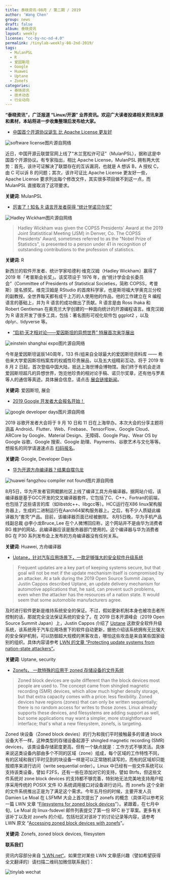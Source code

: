 ```yaml
---
title: 泰晓资讯·08月 / 第二期 / 2019
author: 'Wang Chen'
group: news
draft: false
album: 泰晓资讯
layout: weekly
license: "cc-by-nc-nd-4.0"
permalink: /tinylab-weekly-08-2nd-2019/
tags:
  - MulanPSL
  - R
  - 爱因斯坦
  - Google
  - Huawei
  - Uptane
  - Zonefs
categories:
  - 泰晓资讯
  - 技术动态
  - 行业动向
---
```


**“泰晓资讯”，广泛报道 “Linux/开源” 业界资讯。欢迎广大读者投递相关资讯来源和素材，本站将进一步收集整理后发布给大家。**

- [中国首个开源协议诞生 比 Apache License 更友好](http://license.coscl.org.cn/MulanPSL/)

![software license](/wp-content/uploads/2019/08/soft-license.jpg)图片源自网络

近日，中国开源云联盟官网上线了“木兰宽松许可证”（MulanPSL），据称这是中国首个开源协议。有专家指出，相比 Apache License，MulanPSL 拥有两大优势：首先，该许可证解决了联盟存在的互诉漏洞，也就是 A 想诉 B，A 授权 C，由 C 可以诉 B 的问题；其次，该许可证比 Apache License 更友好一些，Apache License 要求列出每个修改文件，其实很多项目做不到这一点，而 MulanPSL 直接取消了这项要求。

**关键词**: MulanPSL

- [厉害了！知名 R 语言开发者获得 “统计学诺贝尔奖”](https://www.stat.iastate.edu/hadley-wickham-isu-alum-receives-copss-award)

![Hadley Wickham](/wp-content/uploads/2019/08/Hadley-Wickham.jpg)图片源自网络

> Hadley Wickham was given the COPSS Presidents' Award at the 2019 Joint Statistitical Meeting (JSM) in Denver, Co. The COPSS Presidents' Award, sometimes referred to as the "Nobel Prize of Statistics", is presented to a person under 41 in recognition of outstanding contributions to the profession of statistics. 

**关键词**: R

新西兰的软件开发者、统计学家哈德利·维克汉姆（Hadley Wickham）赢得了 2019 年「考普斯会长奖」。该奖项设于 1976 年，由“统计学会会长委员会”（Committee of Presidents of Statistical Societies，简称 COPSS，考普斯）提名颁奖。维克汉姆是 RStudio 的首席科学家，也是斯坦福大学奥克兰分校的副教授。全世界每天都有成千上万的人使用他的作品，他的工作建立在 R 编程语言的基础上，并为 R 语言的成功做出了贡献。R 语言是由 Ross Ihaka 和 Robert Gentleman 在奥克兰大学创建的一种面向统计的开源编程语言。维克汉姆为 R 语言开发了很多工具，包括：著名图形可视化软件包 ggplot2 ，以及 dplyr、tidyverse 等。

- [“启初·天才相对论——爱因斯坦的异想世界” 特展首次来华展出](https://new.qq.com/omn/20190730/20190730A0650O00.html)

![einstein shanghai expo](/wp-content/uploads/2019/08/einstein-sh-expo.jpg)图片源自网络

今年是爱因斯坦诞辰140周年，133 件/组来自全球最大的爱因斯坦资料库 —— 希伯来大学爱因斯坦档案库的权威性珍贵展品，以及五大组精彩互动，将于 2019 年 8 月 2 日起，首次登临中国大陆，抵达上海世博会博物馆。我们终于有机会走进爱因斯坦超凡的异想世界，饱览他珍贵的相对论手稿、诺贝尔奖章，还有他与罗素等人的通信等真迹。具体展会信息，请点击 [展会链接新闻](https://new.qq.com/omn/20190730/20190730A0650O00.html)。

**关键词**: 爱因斯坦, 展会

- [2019 Google 开发者大会报名开始！](https://mp.weixin.qq.com/s/dkaqKDHcA7sAv_Rfj4ZEsA)

![google developer days](/wp-content/uploads/2019/08/google-dev-days.jpg)图片源自网络

2019 谷歌开发者大会将于 9 月 10 日和 11 日在上海举办。本次大会的分享主题将涵盖 Android、Flutter、Web、Firebase、TensorFlow、Google Cloud、ARCore by Google、Material Design、无障碍、Google Play、Wear OS by Google 谷歌、Google 搜索、Google 助理、Payments、谷歌艺术与文化等等。想报名的同学请速速点击 [扫码报名](https://mp.weixin.qq.com/s/dkaqKDHcA7sAv_Rfj4ZEsA)。

**关键词**: Google, Developer Days

- [华为开源方舟编译器？结果自摆乌龙](https://user.guancha.cn/main/content?id=154096&s=fwzxfbbt)

![huawei fangzhou compiler not found](/wp-content/uploads/2019/08/huawei-404.jpg)图片源自网络

8月5日，华为开发者官网鲲鹏社区上线了编译工具方舟编译器。据网站介绍，该编译器是基于GCC开发的交叉编译器套件，它包括了C、C++、Fortran的前端，也包括了这些语言的库（如libstdc++、libgcc等）。HCC运行在X86 linux架构服务器上，生成的二进制运行在Aarch64架构服务器上。之后，有不少人质疑此编译器为“套壳”产品。目前，该编译器页面已经被删除。
8月5日晚，华为手机产品线副总裁 @李小龙Bruce_Lee 在个人微博回应称，这个网站并不是由华为消费者 BG 维护的网站，此编译器应该是服务器部门使用的。这个编译器与华为消费者 BG 在 P30 系列发布会上发布的方舟编译器没有任何关系。

**关键词**: Huawei, 方舟编译器

- [Uptane，针对汽车应用场景下，一款足够强大的安全软件升级系统](https://lwn.net/Articles/794391/)

> Frequent updates are a key part of keeping systems secure, but that goal will not be met if the update mechanism itself is compromised by an attacker. At a talk during the 2019 Open Source Summit Japan, Justin Cappos described Uptane, an update delivery mechanism for automotive applications that, he said, can prevent such problems, even when the attacker has the resources of a nation state. It would seem that some automobile manufacturers agree.

及时进行软件更新是维持系统安全的保证。不过，假如更新机制本身也被攻击者所控制的话，那就完全没法保证系统的安全了。在 2019 日本开源峰会（2019 Open Source Summit Japan）上，Justin Cappos 介绍了 [Uptane](https://uptane.github.io/) 这款安全软件升级系统，该系统用于汽车应用场景下的软件自动更新，据他介绍该系统拥有无比强大的安全保护机制，可以防御超大规模的黑客攻击，哪怕这些攻击是来自某些国家级别的组织。具体内容请参考 [LWN 的文章 “Protecting update systems from nation-state attackers”](https://lwn.net/Articles/794391/)。

**关键词**: Uptane, security

- [Zonefs， 一款特殊的应用于 zoned 存储设备的文件系统](https://lwn.net/Articles/794364/)

> Zoned block devices are quite different than the block devices most people are used to. The concept came from shingled magnetic recording (SMR) devices, which allow much higher density storage, but that extra capacity comes with a price: less flexibility. Zoned devices have regions (zones) that can only be written sequentially; there is no random access for writes to those zones. Linux already supports these devices, and filesystems are adding support as well, but some applications may want a simpler, more straightforward interface; that's what a new filesystem, zonefs, is targeting.

Zoned 块设备（Zoned block devies）的行为和我们平时接触最多的普通 block 设备大不一样。这种类型的存储设备起源于 shingled magnetic recording (SMR) devices， 该类设备存储密度更高，但有一个缺点就是：工作方式不够灵活。具体来说这类设备内部由多个不同的区域（zone）组成，每个区域的工作特性不同，有的区域和我们平时见到的块设备一样是可以正常随机读写的，而有的区域却只能按顺序来进行访问（write sequential order）。Linux 中已经有一些文件系统可以支持该类设备，譬如 F2FS，还有一些在添加对它的支持，譬如 Btrfs，但这些文件系统对 zone block devices 的支持都不够完善，特别地无法完美地支持用户程序采用传统的 POSIX 文件 IO 系统调用接口对设备进行访问。而 zonefs 这个全新的文件系统推出正是为了满足这个需求。今年五月份的时候，主要开发人员 Damien Le Moal 在 LSFMM 大会上首次提出了 zonefs 的概念（具体可以参考另一篇 LWN 文章 “[Filesystems for zoned block devices](https://lwn.net/Articles/788851/)”）。紧跟着，在七月中旬，Le Moal 向 linux-fsdevel 邮件列表提交了第一份 RFC 补丁草案。更多有关该补丁以及对 zonefs 的介绍，包括社区对该补丁的讨论记录等内容，请参考 LWN 原文 “[Accessing zoned block devices with zonefs](https://lwn.net/Articles/794364/)”。

**关键词**: Zonefs, zoned block devices, filesystem

**联系我们**

资讯内容部分来自 [“LWN.net“](https://lwn.net/)。如果您对某些 LWN 文章感兴趣（譬如希望获得全文翻译的）请扫描二维码加微信联系我们：

![tinylab wechat](/images/wechat/tinylab.jpg)
